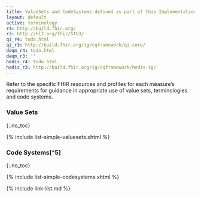 ```yaml
---
title: ValueSets and CodeSystems defined as part of this Implementation Guide
layout: default
active: terminology
r4: http://build.fhir.org/
r3: http://hl7.org/fhir/STU3/
qi_r4: todo.html
qi_r3: http://build.fhir.org/ig/cqframework/qi-core/
deqm_r4: todo.html
deqm_r3: ''
hedis_r4: todo.html
hedis_r3: http://build.fhir.org/ig/cqframework/hedis-ig/
---
```


Refer to the specific FHIR resources and profiles for each measure’s requirements for guidance in appropriate use of value sets, terminologies and code systems.

### Value Sets
{:.no_toc}

{% include list-simple-valuesets.xhtml %}

### Code Systems[^5]
{:.no_toc}

{% include list-simple-codesystems.xhtml %}

{% include link-list.md %}

<br />
